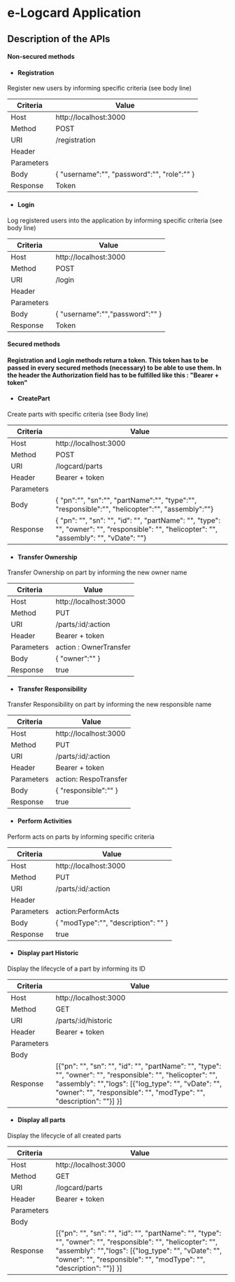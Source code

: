 # e-Logcard Application 

## Description of the APIs

#### Non-secured methods

- #### Registration 

Register new users by informing specific criteria (see body line)

| Criteria      | Value                                                                                                                   |
| --------------| ------------------------------------------------------------------------------------------------------------------------------|
| Host 			| http://localhost:3000                               				      						  				            |
| Method		| POST   			   				            |
| URI		    | /registration			   				            |
| Header   	 	| 					            |
| Parameters   	|         		                |
| Body		    | { "username":"", "password":"", "role":"" }              		                |
| Response   	 	| 	Token 				            |


- #### Login 

Log registered users into the application by informing specific criteria (see body line)

| Criteria      | Value                                                                                                                   |
| --------------| ------------------------------------------------------------------------------------------------------------------------------|
| Host 			| http://localhost:3000                               				      						  				            |
| Method		| POST  			   				            |
| URI		    | /login				   				            |
| Header   	 	| 					            |
| Parameters   	|         		                |
| Body		    | {	"username":"","password":"" }              		                |
| Response   	 	| 	Token 				            |


#### Secured methods

#### Registration and Login methods return a token. This token has to be passed in every secured methods (necessary) to be able to use them. In the header the  Authorization field has to be fulfilled like this : "Bearer + token"


- #### CreatePart

Create parts with specific criteria (see Body line)

| Criteria      | Value                                                                                                                   |
| --------------| ------------------------------------------------------------------------------------------------------------------------------|
| Host 			| http://localhost:3000                               				      						  				            |
| Method		| POST   			   				            |
| URI		    | /logcard/parts			   				            |
| Header   	 	| Bearer + token					            |
| Parameters   	|         		                |
| Body		    | { "pn":"", "sn":"", "partName":"", "type":"", "responsible":"", "helicopter":"", "assembly":""}              		                |
| Response   	 	| 	{ "pn": "", "sn": "", "id": "", "partName": "", "type": "", "owner": "", "responsible": "", "helicopter": "", "assembly": "", "vDate": ""}		     |

- #### Transfer Ownership 

Transfer Ownership on part by informing the new owner name 

| Criteria      | Value                                                                                                                   |
| --------------| ------------------------------------------------------------------------------------------------------------------------------|
| Host 			| http://localhost:3000                               				      						  				            |
| Method		| PUT   			   				            |
| URI		    | /parts/:id/:action				   				            |
| Header   	 	| Bearer + token					            |
| Parameters   	|  action : OwnerTransfer        		                |
| Body		    | { "owner":"" }             		                |
| Response   	 	|  true			            |

- #### Transfer Responsibility 

Transfer Responsibility on part by informing the new responsible name 

| Criteria      | Value                                                                                                                   |
| --------------| ------------------------------------------------------------------------------------------------------------------------------|
| Host 			| http://localhost:3000                               				      						  				            |
| Method		| PUT   			   				            |
| URI		    | /parts/:id/:action				   				            |
| Header   	 	| Bearer + token					            |
| Parameters   	|  action: RespoTransfer       		                |
| Body		    | {	"responsible":"" }              		                |
| Response   	 	| 	true 				            |

- #### Perform Activities 

Perform acts on parts by informing specific criteria

| Criteria      | Value                                                                                                                   |
| --------------| ------------------------------------------------------------------------------------------------------------------------------|
| Host 			| http://localhost:3000                               				      						  				            |
| Method		| PUT   			   				            |
| URI		    | /parts/:id/:action				   				            |
| Header   	 	| 					            |
| Parameters   	|  action:PerformActs       		                |
| Body		    | {	"modType":"", "description": "" }           		                |
| Response   	 	| 		true			            |

- #### Display part Historic 

Display the lifecycle of a part by informing its ID

| Criteria      | Value                                                                                                                   |
| --------------| ------------------------------------------------------------------------------------------------------------------------------|
| Host 			| http://localhost:3000                               				      						  				            || Method		    			   				            |
| Method		| GET  			   				            |
| URI		    | /parts/:id/historic				   				            |
| Header   	 	| Bearer + token					            |
| Parameters   	|      		                |
| Body		    |               		                |
| Response   	| 	[{"pn": "", "sn": "", "id": "", "partName": "", "type": "", "owner": "", "responsible": "", "helicopter": "", "assembly": "","logs": [{"log_type": "", "vDate": "", "owner": "", "responsible": "", "modType": "", "description": ""}] }]				            |


- #### Display all parts 

Display the lifecycle of all created parts 

| Criteria      | Value                                                                                                                   |
| --------------| ------------------------------------------------------------------------------------------------------------------------------|
| Host 			| http://localhost:3000                               				      						  				            |
| Method		| GET    			   				            |
| URI		    | /logcard/parts				   				            |
| Header   	 	| Bearer + token					            |
| Parameters   	|         		                |
| Body		    |               		                |
| Response   	| 	[{"pn": "", "sn": "", "id": "", "partName": "", "type": "", "owner": "", "responsible": "", "helicopter": "", "assembly": "","logs": [{"log_type": "", "vDate": "", "owner": "", "responsible": "", "modType": "", "description": ""}] }]				            |
